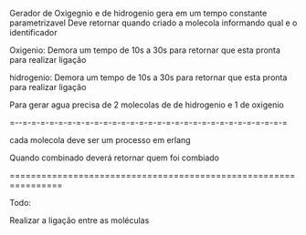 Gerador de Oxigegnio e de hidrogenio gera em um tempo constante parametrizavel
Deve retornar quando criado a molecola informando qual e o identificador

Oxigenio:
Demora um tempo de 10s a 30s para retornar que esta pronta para realizar ligação

hidrogenio:
Demora um tempo de 10s a 30s para retornar que esta pronta para realizar ligação

Para gerar agua precisa de 2 molecolas de de hidrogenio e 1 de oxigenio

=--=-=-=-=-=-=-=-=-=-=-=-=-=-=-=-=-=-=-=-=-=-=-=-=-=-=-=-=-=-=

cada molecola deve ser um processo em erlang

Quando combinado deverá retornar quem foi combiado

================================================================

Todo:

Realizar a ligação entre as moléculas
